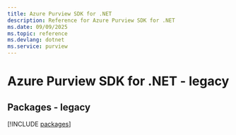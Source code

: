 ```yaml
---
title: Azure Purview SDK for .NET
description: Reference for Azure Purview SDK for .NET
ms.date: 09/09/2025
ms.topic: reference
ms.devlang: dotnet
ms.service: purview
---
```

# Azure Purview SDK for .NET - legacy
## Packages - legacy
[!INCLUDE [packages](purview-index.md)]